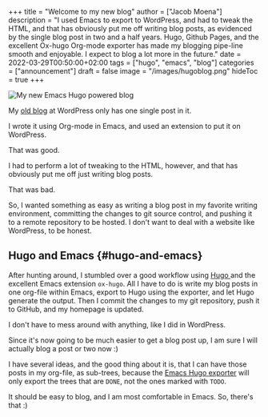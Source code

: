 +++
title = "Welcome to my new blog"
author = ["Jacob Moena"]
description = "I used Emacs to export to WordPress, and had to tweak the HTML, and that has obviously put me off writing blog posts, as evidenced by the single blog post in two and a half years. Hugo, Github Pages, and the excellent Ox-hugo Org-mode exporter has made my blogging pipe-line smooth and enjoyable. I expect to blog a lot more in the future."
date = 2022-03-29T00:50:00+02:00
tags = ["hugo", "emacs", "blog"]
categories = ["announcement"]
draft = false
image = "/images/hugoblog.png"
hideToc = true
+++

<img alt="My new Emacs Hugo powered blog" src="/images/hugoblog.png"/>

My [old blog](https://jacmoes.wordpress.com/) at WordPress only has one single post in it.

I wrote it using Org-mode in Emacs, and used an extension to put it on WordPress.

That was good.

I had to perform a lot of tweaking to the HTML, however, and that has obviously put me off just writing blog posts.

That was bad.

So, I wanted something as easy as writing a blog post in my favorite writing environment, committing the changes to git source control, and pushing it to a remote repository to be hosted. I don't want to deal with a website like WordPress, to be honest.


## Hugo and Emacs {#hugo-and-emacs}

After hunting around, I stumbled over a good workflow using [Hugo ](https://gohugo.io/) and the excellent Emacs extension `ox-hugo`.
All I have to do is write my blog posts in one org-file within Emacs, export to Hugo using the exporter, and let Hugo generate the output. Then I commit the changes to my git repository, push it to GitHub, and my homepage is updated.

I don't have to mess around with anything, like I did in WordPress.

Since it's now going to be much easier to get a blog post up, I am sure I will actually blog a post or two now :)

I have several ideas, and the good thing about it is, that I can have those posts in my org-file, as sub-trees, because the [Emacs Hugo exporter](https://ox-hugo.scripter.co/) will only export the trees that are `DONE`, not the ones marked with `TODO`.

It should be easy to blog, and I am most comfortable in Emacs. So, there's that :)
